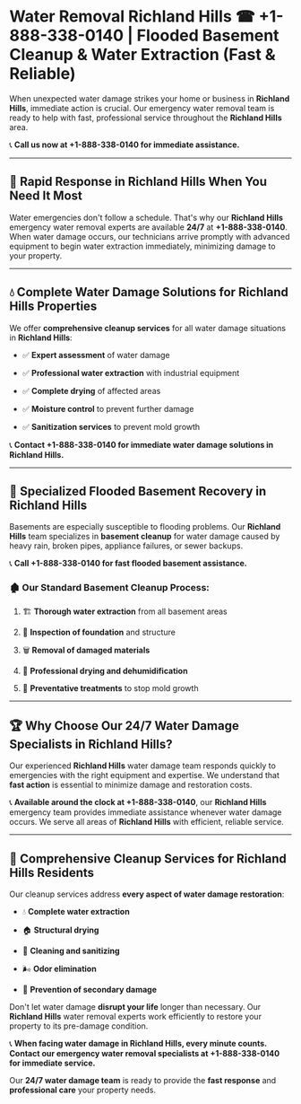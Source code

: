 # Water Removal Richland Hills ☎ +1-888-338-0140 | Flooded Basement Cleanup & Water Extraction (Fast & Reliable)

When unexpected water damage strikes your home or business in **Richland Hills**, immediate action is crucial. Our emergency water removal team is ready to help with fast, professional service throughout the **Richland Hills** area. 

📞 **Call us now at +1-888-338-0140 for immediate assistance.**
---
## 🚀 Rapid Response in Richland Hills When You Need It Most
Water emergencies don't follow a schedule. That's why our **Richland Hills** emergency water removal experts are available **24/7** at **+1-888-338-0140**. When water damage occurs, our technicians arrive promptly with advanced equipment to begin water extraction immediately, minimizing damage to your property.
---
## 💧 Complete Water Damage Solutions for Richland Hills Properties
We offer **comprehensive cleanup services** for all water damage situations in **Richland Hills**:
- ✅ **Expert assessment** of water damage  
- ✅ **Professional water extraction** with industrial equipment  
- ✅ **Complete drying** of affected areas  
- ✅ **Moisture control** to prevent further damage  
- ✅ **Sanitization services** to prevent mold growth  
📞 **Contact +1-888-338-0140 for immediate water damage solutions in Richland Hills.**
---
## 🌊 Specialized Flooded Basement Recovery in Richland Hills
Basements are especially susceptible to flooding problems. Our **Richland Hills** team specializes in **basement cleanup** for water damage caused by heavy rain, broken pipes, appliance failures, or sewer backups. 
📞 **Call +1-888-338-0140 for fast flooded basement assistance.**
### 🏚️ Our Standard Basement Cleanup Process:
1. 🏗️ **Thorough water extraction** from all basement areas  
2. 🔎 **Inspection of foundation** and structure  
3. 🗑️ **Removal of damaged materials**  
4. 💨 **Professional drying and dehumidification**  
5. 🚫 **Preventative treatments** to stop mold growth  
---
## 🏆 Why Choose Our 24/7 Water Damage Specialists in Richland Hills?
Our experienced **Richland Hills** water damage team responds quickly to emergencies with the right equipment and expertise. We understand that **fast action** is essential to minimize damage and restoration costs.
📞 **Available around the clock at +1-888-338-0140**, our **Richland Hills** emergency team provides immediate assistance whenever water damage occurs. We serve all areas of **Richland Hills** with efficient, reliable service.
---
## 🧹 Comprehensive Cleanup Services for Richland Hills Residents
Our cleanup services address **every aspect of water damage restoration**:
- 💧 **Complete water extraction**  
- 🏠 **Structural drying**  
- 🧼 **Cleaning and sanitizing**  
- 🌬️ **Odor elimination**  
- 🚫 **Prevention of secondary damage**  
Don't let water damage **disrupt your life** longer than necessary. Our **Richland Hills** water removal experts work efficiently to restore your property to its pre-damage condition.
📞 **When facing water damage in Richland Hills, every minute counts. Contact our emergency water removal specialists at +1-888-338-0140 for immediate service.**
Our **24/7 water damage team** is ready to provide the **fast response** and **professional care** your property needs.
